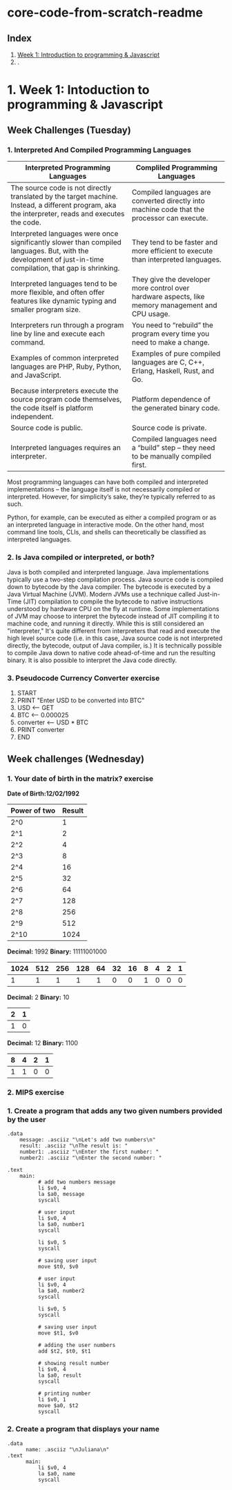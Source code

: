 # core-code-from-scratch-readme

## Index

1. [ Week 1: Introduction to programming & Javascript](#1-Week-1-Introduction-to-programing-&-Javascript)
2. .

# 1. Week 1: Intoduction to programming & Javascript

    
   ## Week Challenges (Tuesday)

### 1. Interpreted And Compiled Programming Languages

| Interpreted Programming Languages | Compliled Programming Languages |
| --- | --- |
| The source code is not directly translated by the target machine. Instead, a different program, aka the interpreter, reads and executes the code. | Compiled languages are converted directly into machine code that the processor can execute. |
| Interpreted languages were once significantly slower than compiled languages. But, with the development of just-in-time compilation, that gap is shrinking. | They tend to be faster and more efficient to execute than interpreted languages. |
| Interpreted languages tend to be more flexible, and often offer features like dynamic typing and smaller program size. | They give the developer more control over hardware aspects, like memory management and CPU usage. |
| Interpreters run through a program line by line and execute each command. | You need to “rebuild” the program every time you need to make a change. |
| Examples of common interpreted languages are PHP, Ruby, Python, and JavaScript. | Examples of pure compiled languages are C, C++, Erlang, Haskell, Rust, and Go. |
| Because interpreters execute the source program code themselves, the code itself is platform independent. | Platform dependence of the generated binary code. |
| Source code is public. | Source code is private. |
| Interpreted languages requires an interpreter. | Compiled languages need a “build” step – they need to be manually compiled first. |

Most programming languages can have both compiled and interpreted implementations – the language itself is not necessarily compiled or interpreted. However, for simplicity’s sake, they’re typically referred to as such.

Python, for example, can be executed as either a compiled program or as an interpreted language in interactive mode. On the other hand, most command line tools, CLIs, and shells can theoretically be classified as interpreted languages.

### 2. Is Java compiled or interpreted, or both?

Java is both compiled and interpreted language. Java implementations typically use a two-step compilation process. Java source code is compiled down to bytecode by the Java compiler. The bytecode is executed by a Java Virtual Machine (JVM). Modern JVMs use a technique called Just-in-Time (JIT) compilation to compile the bytecode to native instructions understood by hardware CPU on the fly at runtime.
Some implementations of JVM may choose to interpret the bytecode instead of JIT compiling it to machine code, and running it directly. While this is still considered an "interpreter," It's quite different from interpreters that read and execute the high level source code (i.e. in this case, Java source code is not interpreted directly, the bytecode, output of Java compiler, is.)
It is technically possible to compile Java down to native code ahead-of-time and run the resulting binary. It is also possible to interpret the Java code directly.

### 3. Pseudocode Currency Converter exercise

1. START
2. PRINT "Enter USD to be converted into BTC"
3. USD <-- GET
4. BTC <-- 0.000025
5. converter <-- USD * BTC
6. PRINT converter
7. END


 ## Week challenges (Wednesday)
 
 ### 1. Your date of birth in the matrix? exercise
 
 **Date of Birth:12/02/1992**
 
| Power of two  | Result |
| ------------- | ------ |
| 2^0  | 1  |
| 2^1  | 2  |
| 2^2  | 4  |
| 2^3  | 8  |
| 2^4  | 16  |
| 2^5  | 32  |
| 2^6  | 64  |
| 2^7  | 128  |
| 2^8  | 256  |
| 2^9  | 512  |
| 2^10  | 1024  |

**Decimal:** 1992
**Binary:** 11111001000

| 1024    | 512   | 256   | 128   |64   | 32   | 16   | 8   | 4   | 2   | 1   |
| ---- | --- | --- | --- | --- | --- | --- | --- | --- | --- | --- |
| 1    | 1   | 1   | 1   | 1   | 0   | 0   | 1   | 0   | 0   | 0   |

**Decimal:** 2
**Binary:** 10

| 2    | 1   | 
| ---- | --- |
| 1    | 0   | 

**Decimal:** 12
**Binary:** 1100

| 8    | 4   | 2   | 1   |
| ---- | --- | --- | --- | 
| 1    | 1   | 0   | 0   | 

### 2. MIPS exercise

### 1. Create a program that adds any two given numbers provided by the user

   
   
    .data
        message: .asciiz "\nLet's add two numbers\n"
        result: .asciiz "\nThe result is: "
        number1: .asciiz "\nEnter the first number: "
        number2: .asciiz "\nEnter the second number: "
  
    .text
        main:
              # add two numbers message
              li $v0, 4
              la $a0, message
              syscall
              
              # user input
              li $v0, 4
              la $a0, number1
              syscall

              li $v0, 5
              syscall

              # saving user input
              move $t0, $v0

              # user input
              li $v0, 4
              la $a0, number2
              syscall

              li $v0, 5
              syscall

              # saving user input
              move $t1, $v0

              # adding the user numbers
              add $t2, $t0, $t1

              # showing result number
              li $v0, 4
              la $a0, result
              syscall

              # printing number
              li $v0, 1
              move $a0, $t2
              syscall
              
              
 ### 2. Create a program that displays your name
 
    .data
	      name: .asciiz "\nJuliana\n"
    .text
	      main:
              li $v0, 4
              la $a0, name
              syscall
 
